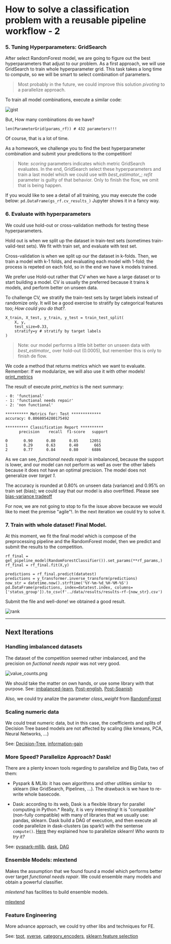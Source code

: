 
# How to solve a classification problem with a reusable pipeline workflow - 2

### 5. Tuning Hyperparameters: GridSearch
After select RandomForest model, we are going to figure out the best hyperparameters that adjust to our problem. 
As a first approach, we will use GridSearch to train whole hyperparameter grid. This task takes a long time to compute, so we will be smart to select combination of parameters. 

> Most probably in the future, we could improve this solution *pivoting* to a parallelize approach.

To train all model combinations, execute a similar code: 
<!-- [gist](https://gist.github.com/JonathanLoscalzo/71a620a9f71547ba4ef05b32e841f3c7)   -->
![gist](../references/images/gridsearch_example.png)

But, How many combinations do we have?

```
len(ParameterGrid(params_rf)) # 432 parameters!!!
```
Of course, that is a lot of time. 

As a homework, we challenge you to find the best hyperparameter combination and submit your predictions to the competition!

> Note: *scoring* parameters indicates which metric GridSearch evaluates. In the end, GridSearch select these hyperparameters and train a last model which we could use with *best_estimator_*; *refit* parameter is guilty of that behavior. Only to finish the flow, we omit that is being happen.

If you would like to see a detail of all training, you may execute the code below: 
``` pd.DataFrame(gs_rf.cv_results_) ```
Jupyter shows it in a fancy way.

### 6. Evaluate with hyperparameters
We could use hold-out or cross-validation methods for testing these hyperparameters. 

Hold out is when we split up the dataset in train-test sets (sometimes train-valid-test sets). We fit with train set, and evaluate with test set.

Cross-validation is when we split up our the dataset in k-folds. Then, we train a model with k-1 folds, and  evaluating each model with 1-fold; the process is repeted on each fold, so in the end we have k models trained.

We prefer use Hold-out rather that CV when we have a large dataset or to start building a model. CV is usually the preferred because it trains k models, and perform better on unseen data. 

To challenge CV, we stratify the train-test sets by target labels instead of randomize only. It will be a good exercise to stratify by categorical features too; *How could you do that?.* 

```
X_train, X_test, y_train, y_test = train_test_split(
    X, y, 
    test_size=0.33, 
    stratify=y # stratify by target labels
)
```

> Note: our model performs a little bit better on unseen data with *best_estimator_* over hold-out (0.0005), but remember this is only to finish de flow.

We code a method that returns metrics which we want to evaluate. Remember: If we modularize, we will also use it with other models! [print_metrics](https://github.com/JonathanLoscalzo/pump-it-up_data-mining-the-water/blob/master/pumpitup/notebooks/utils.py)

The result of execute *print_metrics* is the next summary:

```
- 0: 'functional'
- 1: 'functional needs repair'
- 2: 'non functional'

********** Metrics for: Test *************
accuracy: 0.8068054280175492
    
********** Classification Report **********
      precision    recall  f1-score   support

0       0.90      0.80      0.85     12051
1       0.29      0.63      0.40       665
2       0.77      0.84      0.80      6886
```
As we can see, *functional needs repair* is imbalanced, because the support is lower, and our model can not perform as well as over the other labels because it does not have an optimal precision. The model does not generalize over *target 1*.

The accuracy is rounded at 0.80% on unseen data (variance) and 0.95% on train set (bias); we could say that our model is also overfitted. Please see [bias-variance tradeoff](https://en.wikipedia.org/wiki/Bias%E2%80%93variance_tradeoff)

For now, we are not going to stop to fix the issue above because we would like to meet the premise "agile"!. In the next iteration we could try to solve it.

### 7. Train with whole dataset! Final Model. 

 At this moment, we fit the final model which is compose of the preprocessing pipeline and the RandomForest model, then we predict and submit the results to the competition.

```
rf_final = get_pipeline_model(RandomForestClassifier()).set_params(**rf_params,)
rf_final = rf_final.fit(X,y)
```

```
predictions = rf_final.predict(datatest)
predictions = y_transformer.inverse_transform(predictions)
now_str = datetime.now().strftime('%Y-%m-%d_%H-%M-%S')
pd.DataFrame(predictions, index=datatest.index, columns=['status_group']).to_csv(f'../data/results/results-rf-{now_str}.csv')
```

Submit the file and well-done! we obtained a good result.

![rank](../references/images/rank.png)

______________________

## Next Iterations
### Handling imbalanced datasets
The dataset of the competition seemed rather imbalanced, and the precision on *fuctional needs repair* was not very good.

![value_counts.png](../references/images/value_counts.png)

We should take the matter on own hands, or use some library with that purpose. 
See: [imbalanced-learn](https://github.com/scikit-learn-contrib/imbalanced-learn), [Post-english](https://machinelearningmastery.com/tactics-to-combat-imbalanced-classes-in-your-machine-learning-dataset/), [Post-Spanish](https://www.aprendemachinelearning.com/clasificacion-con-datos-desbalanceados/)

Also, we could try analize the parameter *class_weight* from [RandomForest](https://scikit-learn.org/stable/modules/generated/sklearn.ensemble.RandomForestClassifier.html)

### Scaling numeric data
We could treat numeric data, but in this case, the coefficients and splits of Decision Tree based models are not affected by scaling (like kmeans, PCA, Neural Networks, ...)

See: [Decision-Tree](https://www.saedsayad.com/decision_tree.htm), [information-gain](https://en.wikipedia.org/wiki/Information_gain_in_decision_trees)

### More Speed? Parallelize Approach? Dask!
There are a plenty known tools regarding to parallelize and Big Data, two of them: 
- Pyspark & MLlib: it has own algorithms and other utilities similar to sklearn (like GridSearch, Pipelines, ...). The drawback is we have to re-write whole basecode. 

- Dask: according to its web, Dask is a flexible library for parallel computing in Python.* Really, it is very interesting! It is "compatible" (non-fully compatible) with many of libraries that we usually use: pandas, sklearn.
Dask build a DAG of execution, and then execute all code parallelize in dask-clusters (as spark!) with the sentense ```compute()```. [Here](https://ml.dask.org/index.html?highlight=random%20forest#parallelize-scikit-learn-directly) they explained how to parallelize sklearn! *Who wants to try it?*

See: [pyspark-mllib](https://spark.apache.org/docs/latest/ml-guide.html), [dask](https://docs.dask.org/en/latest/), [DAG](https://en.wikipedia.org/wiki/Directed_acyclic_graph)

### Ensemble Models: mlextend
Makes the assumption that we found found a model which performs better over target *functional needs repair*. We could ensemble many models and obtain a powerful classifier. 

*mlextend* has facilities to build ensemble models.

[mlextend](http://rasbt.github.io/mlxtend/)

### Feature Engineering
More advance approach, we could try other libs and techniques for FE.

See: [tpot](https://github.com/EpistasisLab/tpot), [xverse](https://github.com/Sundar0989/XuniVerse), [category_encoders](http://contrib.scikit-learn.org/categorical-encoding/), [sklearn feature selection](https://scikit-learn.org/stable/modules/feature_selection.html)


